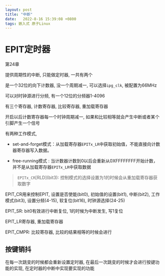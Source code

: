 ```yaml
---
layout: post
title: "中断" 
date:   2022-8-16 15:39:08 +0800
tags: 嵌入式 原子Linux
---
```


# EPIT定时器

第24章

提供周期性的中断, 只能做定时器, 一共有两个

是一个32位的向下计数器, 没一个周期减一, 可以选择`ipg_clk`, 被配置为66MHz

可以对时钟源进行分频, 有一个12位的分频器1-4096

有三个寄存器, 计数寄存器, 比较寄存器, 重加载寄存器

开启以后计数寄存器每一个时钟周期减一, 如果和比较相等就会产生中断或者某个引脚产生一个信号

有两种工作模式, 

+   set-and-forget模式：从加载寄存器`EPITx_LR`中获取初始值，不能直接向计数器寄存器写入数据。

+   free-running模式 :  当计数器计数到0以后会重新从0XFFFFFFFF开始计数，并不是从加载寄存器`EPITx_LR`中获取数据

>   `EPITx_CR`\[RLD](bit3): 控制模式的选择设置为1的时候会从重加载寄存器获取数字

EPIT_CR用来控制EPIT, 设置是否使能(bit0), 初始值的设置(bit1), 中断(bit2), 工作模式(bit3), 设置分频(4-15), 软复位(bit16), 时钟源选择(24-25)

EPIT_SR: bit0有效进行中断复位, 1的时候为中断发生, 写1复位

EPIT_LR寄存器, 重加载寄存器

EPIT_CMPR: 比较寄存器, 比较的结果相等的时候会进行

## 按键销抖

在每一次跳变的时候都会重新设置定时器, 在最后一次跳变的时候才会进行按键功能的实现, 在定时器的中断中实现要实现的功能


















































